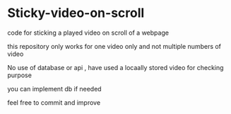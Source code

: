 # Sticky-video-on-scroll
code for sticking a played video on scroll of a webpage

this repository only works for one video only and not multiple numbers of video

No use of database or api , have used a locaally stored video for checking purpose

you can implement db if needed

feel free to commit and improve 
